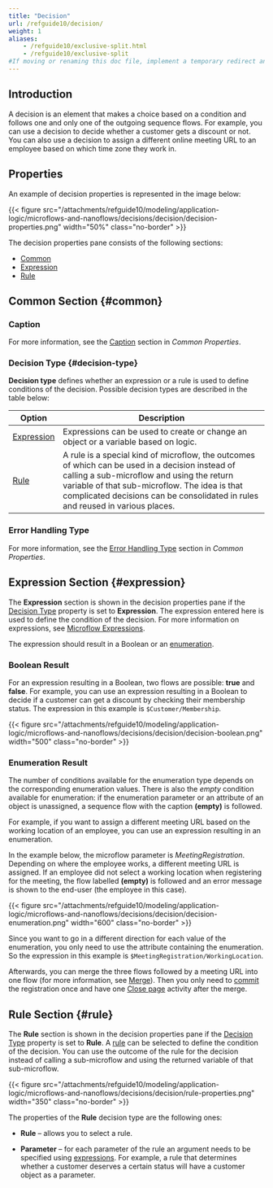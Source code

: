 ```yaml
---
title: "Decision"
url: /refguide10/decision/
weight: 1
aliases:
    - /refguide10/exclusive-split.html
    - /refguide10/exclusive-split
#If moving or renaming this doc file, implement a temporary redirect and let the respective team know they should update the URL in the product. See Mapping to Products for more details.
---
```


## Introduction

A decision is an element that makes a choice based on a condition and follows one and only one of the outgoing sequence flows. For example, you can use a decision to decide whether a customer gets a discount or not. You can also use a decision to assign a different online meeting URL to an employee based on which time zone they work in. 

## Properties

An example of decision properties is represented in the image below:

{{< figure src="/attachments/refguide10/modeling/application-logic/microflows-and-nanoflows/decisions/decision/decision-properties.png"   width="50%"  class="no-border" >}}

The decision properties pane consists of the following sections:

* [Common](#common)
* [Expression](#expression)
* [Rule](#rule)

## Common Section {#common}

### Caption

For more information, see the [Caption](/refguide10/microflow-element-common-properties/#caption) section in *Common Properties*.

### Decision Type {#decision-type}

**Decision type** defines whether an expression or a rule is used to define conditions of the decision. Possible decision types are described in the table below:

| Option | Description |
| --- | --- |
| [Expression](#expression) | Expressions can be used to create or change an object or a variable based on logic. |
| [Rule](#rule) | A rule is a special kind of microflow, the outcomes of which can be used in a decision instead of calling a sub-microflow and using the return variable of that sub-microflow. The idea is that complicated decisions can be consolidated in rules and reused in various places. |

### Error Handling Type

For more information, see the [Error Handling Type](/refguide10/microflow-element-common-properties/#error-handling) section in *Common Properties*.

## Expression Section {#expression}

The **Expression** section is shown in the decision properties pane if the [Decision Type](#decision-type) property is set to **Expression**. The expression entered here is used to define the condition of the decision. For more information on expressions, see [Microflow Expressions](/refguide10/expressions/).

The expression should result in a Boolean or an [enumeration](/refguide10/enumerations/). 

### Boolean Result

For an expression resulting in a Boolean, two flows are possible: **true** and **false**. For example, you can use an expression resulting in a Boolean to decide if a customer can get a discount by checking their membership status. The expression in this example is `$Customer/Membership`.

{{< figure src="/attachments/refguide10/modeling/application-logic/microflows-and-nanoflows/decisions/decision/decision-boolean.png" width="500" class="no-border" >}}

### Enumeration Result

The number of conditions available for the enumeration type depends on the corresponding enumeration values. There is also the *empty* condition available for enumeration: if the enumeration parameter or an attribute of an object is unassigned, a sequence flow with the caption **(empty)** is followed.

For example, if you want to assign a different meeting URL based on the working location of an employee, you can use an expression resulting in an enumeration. 
    
In the example below, the microflow parameter is *MeetingRegistration*. Depending on where the employee works, a different meeting URL is assigned. If an employee did not select a working location when registering for the meeting, the flow labelled **(empty)** is followed and an error message is shown to the end-user (the employee in this case).

{{< figure src="/attachments/refguide10/modeling/application-logic/microflows-and-nanoflows/decisions/decision/decision-enumeration.png" width="600" class="no-border" >}}

Since you want to go in a different direction for each value of the enumeration, you only need to use the attribute containing the enumeration. So the expression in this example is `$MeetingRegistration/WorkingLocation`. 
    
Afterwards, you can merge the three flows followed by a meeting URL into one flow (for more information, see [Merge](/refguide10/merge/)). Then you only need to [commit](/refguide10/committing-objects/) the registration once and have one [Close page](/refguide10/committing-objects/) activity after the merge. 

## Rule Section {#rule}

The **Rule** section is shown in the decision properties pane if the [Decision Type](#decision-type) property is set to **Rule**. A [rule](/refguide10/rules/) can be selected to define the condition of the decision. You can use the outcome of the rule for the decision instead of calling a sub-microflow and using the returned variable of that sub-microflow.

{{< figure src="/attachments/refguide10/modeling/application-logic/microflows-and-nanoflows/decisions/decision/rule-properties.png"   width="350"  class="no-border" >}}

The properties of the **Rule** decision type are the following ones:

* **Rule** – allows you to select a rule.

* **Parameter** – for each parameter of the rule an argument needs to be specified using [expressions](/refguide10/expressions/). For example, a rule that determines whether a customer deserves a certain status will have a customer object as a parameter.
